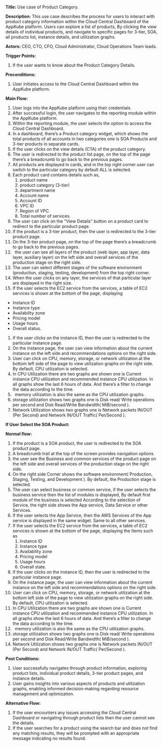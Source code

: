 


**Title:** Use case of Product Category. 

**Description:** This use case describes the process for users to interact with product category information within the Cloud Central Dashboard of the AppKube platform. Users can explore a list of products, By clicking the view details of individual products, and navigate to specific pages for 3-tier, SOA, all products list, instance details, and utilization graphs.

**Actors:**  CEO, CTO, CFO, Cloud Administrator, Cloud Operations Team leads.

**Trigger Points:**

1. If the user wants to know about the Product Category Details.

**Preconditions:**

1. User initiates access to the Cloud Central Dashboard within the AppKube platform.

**Main Flow:**

1. User logs into the AppKube platform using their credentials.
1. After successful login, the user navigates to the reporting module within the AppKube platform.
1. Within the reporting module, the user selects the option to access the Cloud Central Dashboard.
1. In a dashboard, there’s a Product category widget, which shows the total products of all accounts in two categories one is SOA Products and 3-tier products in separate cards.
1. If the user clicks on the view details (CTA) of the product category.
1. The user is redirected to the product list page, on the top of the page there’s a breadcrumb to go back to the previous pages.
1. All products are displayed in cards, and in the top right corner user can switch to the particular category by default ALL is selected.
1. Each product card contains details such as, 
   1. product name
   1. product category (3-tier)
   1. department name
   1. Account name
   1. Account ID
   1. VPC ID
   1. Region of VPC
   1. Total number of services.
1. The user can click on the "View Details" button on a product card to redirect to the particular product page.
1. If the product is a 3-tier product, then the user is redirected to the 3-tier product page.
1. On the 3-tier product page, on the top of the page there’s a breadcrumb to go back to the previous pages.
1. ` `the user can see all layers of the product (web layer, app layer, data layer, auxiliary layer) on the left side and overall services of the production stage on the right side.
1. The user can select different stages of the software environment (production, staging, testing, development) from the top right corner.
1. When the user clicks on any layer, the services of that particular layer are displayed in the right size. 
1. If the user selects the EC2 service from the services, a table of EC2 services is shown at the bottom of the page, displaying 
- Instance ID
- Instance type
- Availability zone
- Pricing model
- Usage hours
- Overall status.
1. If the user clicks on the instance ID, then the user is redirected to the particular instance page.
1. On the instance page, the user can view information about the current instance on the left side and recommendations options on the right side.
1. User can click on CPU, memory, storage, or network utilization at the bottom left side of the page to view utilization graphs on the right side. By default, CPU utilization is selected.
1. In CPU Utilization there are two graphs are shown one is Current instance CPU utilization and recommended instance CPU utilization.  In all  graphs show the last 6 hours of data. And there’s a filter to change the data according to the time. 
1. ` `memory utilization is also the same as the CPU utilization graphs.
1. storage utilization shows two graphs one is Disk read/ Write operations per second and Disk Read/Write Bandwidth( MiB/second ).
1. Network Utilization shows two graphs one is Network packets IN/OUT (Per Second) and Network IN/OUT Traffic( Per/Second ).

**If User Select the SOA Product:**

**Normal flow:**

1. If the product is a SOA product, the user is redirected to the SOA product page.
1. A breadcrumb trail at the top of the screen provides navigation options.
1. the user see the Business and common services of the product page on the left side and overall services of the production stage on the right side. 
1. On the right side Corner shows the software environment( Production, Staging, Testing, and Development ). By default, the Production stage is selected.
1. The user can select business or common service, if the user selects the business service then the list of modules is displayed, By default first module of the business is selected According to the selection of Service, the right side shows the App service, Data Service or other Services.
1. If the user selects the App Service, then the AWS Services of the App service is displayed in the same widget. Same to all other services.
1. If the user selects the EC2 service from the services, a table of EC2 services is shown at the bottom of the page, displaying the Items such as 
   1. Instance ID
   1. Instance type
   1. Availability zone
   1. Pricing model
   1. Usage hours
   1. Overall state.
1. If the user clicks on the instance ID, then the user is redirected to the particular instance page.
1. On the instance page, the user can view information about the current instance on the left side and recommendations options on the right side.
1. User can click on CPU, memory, storage, or network utilization at the bottom left side of the page to view utilization graphs on the right side. By default, CPU utilization is selected.
1. In CPU Utilization there are two graphs are shown one is Current instance CPU utilization and recommended instance CPU utilization.  In all  graphs show the last 6 hours of data. And there’s a filter to change the data according to the time. 
1. ` `memory utilization is also the same as the CPU utilization graphs.
1. storage utilization shows two graphs one is Disk read/ Write operations per second and Disk Read/Write Bandwidth( MiB/second ).
1. Network Utilization shows two graphs one is Network packets IN/OUT (Per Second) and Network IN/OUT Traffic( Per/Second ).

**Post Conditions:**

1. User successfully navigates through product information, exploring product lists, individual product details, 3-tier product pages, and instance details.
1. User gains insights into various aspects of products and utilization graphs, enabling informed decision-making regarding resource management and optimization.

**Alternative Flow:**

1. If the user encounters any issues accessing the Cloud Central Dashboard or navigating through product lists then the user cannot see the details.
1. If the user searches for a product using the search bar and does not find any matching results, they will be prompted with an appropriate message indicating no results found.

